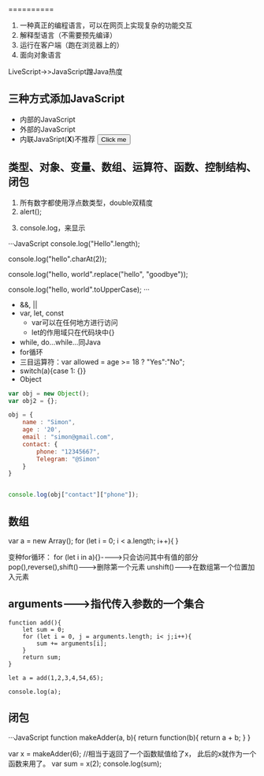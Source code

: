 
==========
1. 一种真正的编程语言，可以在网页上实现复杂的功能交互
2. 解释型语言（不需要预先编译）
3. 运行在客户端（跑在浏览器上的）
4. 面向对象语言

LiveScript->>JavaScript蹭Java热度

三种方式添加JavaScript
---------------
* 内部的JavaScript 
  <script>
  </script>
* 外部的JavaScript
  <script src = "script.js"> </script>
* 内联JavaSript(**X**)不推荐
  <button onclick = "createPrargraph()">
  Click me
  </button>
  
类型、对象、变量、数组、运算符、函数、控制结构、闭包
----------------------
1. 所有数字都使用浮点数类型，double双精度
2. alert();

<script>

</script>


3. console.log，来显示

···JavaScript
console.log("Hello".length);

console.log("hello".charAt(2));

console.log("hello, world".replace("hello", "goodbye"));

console.log("hello, world".toUpperCase);
···

* &&, ||
* var, let, const
	* var可以在任何地方进行访问
	* let的作用域只在代码块中{}
* while, do...while...同Java
* for循环
* 三目运算符：var allowed = age >= 18 ?  "Yes":"No";
* switch(a){case 1: {}}
* Object
```JavaScript
var obj = new Object();
var obj2 = {};

obj = {
    name : "Simon",
    age : '20',
    email : "simon@gmail.com",
    contact: { 
        phone: "12345667",
        Telegram: "@Simon"
    }
}


console.log(obj["contact"]["phone"]);
```

数组
------------
var a = new Array();
for (let i = 0; i < a.length; i++){
}

变种for循环：
for (let i in a){}---->只会访问其中有值的部分
pop(),reverse(),shift()--->删除第一个元素
unshift()--->在数组第一个位置加入元素
 
 
arguments--->指代传入参数的一个集合
-----------
```
function add(){
    let sum = 0;
    for (let i = 0, j = arguments.length; i< j;i++){
        sum += arguments[i];
    }
    return sum;
}

let a = add(1,2,3,4,54,65);

console.log(a);
```

闭包
--------
···JavaScript
function makeAdder(a, b){
    return function(b){
        return a + b;
    }
}

var x = makeAdder(6);
//相当于返回了一个函数赋值给了x， 此后的x就作为一个函数来用了。
var sum = x(2);
console.log(sum);

```
